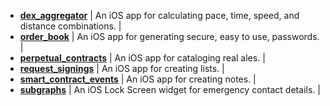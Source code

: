 - [**dex_aggregator**](/dex_aggregator) | An iOS app for calculating pace, time, speed, and distance combinations. |
- [**order_book**](/order_book) | An iOS app for generating secure, easy to use, passwords. |
- [**perpetual_contracts**](/perpetual_contracts) | An iOS app for cataloging real ales. |
- [**request_signings**](/request_signing) | An iOS app for creating lists. |
- [**smart_contract_events**](/smart_contract_events) | An iOS app for creating notes. |
- [**subgraphs**](/subgraphs) | An iOS Lock Screen widget for emergency contact details. |
